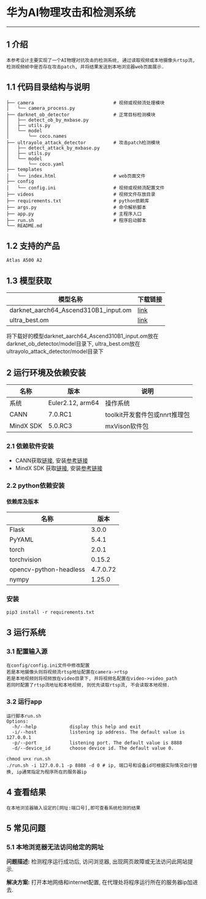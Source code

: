 #  华为AI物理攻击和检测系统

--------------------------

## 1 介绍
    本参考设计主要实现了一个AI物理对抗攻击的检测系统, 通过读取视频或本地摄像头rtsp流, 检测视频帧中是否存在攻击patch, 并将结果发送到本地浏览器web页面展示.

## 1.1 代码目录结构与说明
```
├── camera                             # 视频或视频流处理模块
│   └── camera_process.py              
├── darknet_ob_detector                # 正常目标检测模块
│   ├── detect_ob_by_mxbase.py         
│   ├── utils.py
│   └── model
│       └── coco.names
├── ultrayolo_attack_detector          # 攻击patch检测模块
│   ├── detect_attack_by_mxbase.py     
│   ├── utils.py
│   └── model
│       └── coco.yaml
├── templates
│   └── index.html                     # web页面文件
├── config 
│   └── config.ini                     # 视频或视频流配置文件        	            
├── videos                             # 视频文件存放目录
├── requirements.txt                   # python依赖库
├── args.py                            # 命令解析脚本
├── app.py                             # 主程序入口
├── run.sh                             # 程序启动脚本
└── README.md
```

## 1.2 支持的产品
    Atlas A500 A2

## 1.3 模型获取
| 模型名称       | 下载链接 |
|---------------|------|
| darknet_aarch64_Ascend310B1_input.om | [link](https://mindx.sdk.obs.cn-north-4.myhuaweicloud.com/mindxsdk-referenceapps%20/mxVision/ai_attacking/darknet_aarch64_Ascend310B1_input.om) |
| ultra_best.om | [link](https://mindx.sdk.obs.cn-north-4.myhuaweicloud.com/mindxsdk-referenceapps%20/mxVision/ai_attacking/ultra_best.om) |

将下载好的模型darknet_aarch64_Ascend310B1_input.om放在darknet_ob_detector/model目录下, ultra_best.om放在ultrayolo_attack_detector/model目录下

## 2 运行环境及依赖安装

| 名称      | 版本              | 说明                          |
|-----------|------------------|-------------------------------|
| 系统      | Euler2.12, arm64  | 操作系统                      |
| CANN      | 7.0.RC1           | toolkit开发套件包或nnrt推理包  |
| MindX SDK | 5.0.RC3           | mxVison软件包                 |


### 2.1 依赖软件安装
- CANN获取[链接](https://www.hiascend.com/software/cann), 安装[参考链接](https://www.hiascend.com/document/detail/zh/canncommercial/70RC1/envdeployment/instg/instg_0013.html)
- MindX SDK 获取[链接](https://www.hiascend.com/software/Mindx-sdk), 安装[参考链接](https://www.hiascend.com/document/detail/zh/mind-sdk/50rc3/vision/mxvisionug/mxvisionug_0014.html)

### 2.2 python依赖安装
#### 依赖库及版本
| 名称                   | 版本      |
|------------------------|----------|
| Flask                  | 3.0.0    |
| PyYAML                 | 5.4.1    |
| torch                  | 2.0.1    |
| torchvision            | 0.15.2   |
| opencv-python-headless | 4.7.0.72 |
| nympy                  | 1.25.0   |

### 安装
```shell
pip3 install -r requirements.txt
```

## 3 运行系统

### 3.1 配置输入源
    在config/config.ini文件中修改配置
    若是本地摄像头则将视频流rtsp地址配置在camera->rtsp
    若是本地视频则将视频放在video目录下, 并将视频名配置在video->video_path
    若同时配置了rtsp流地址和本地视频, 则优先读取rtsp流, 不会读取本地视频.

### 3.2 运行app
    运行脚本run.sh
    Options:
      -h/--help            display this help and exit
      -i/--host            listening ip address. The default value is 127.0.0.1
      -p/--port            listening port. The default value is 8888
      -d/--device_id       choose device id. The default value 0.
```shell
chmod u+x run.sh
./run.sh -i 127.0.0.1 -p 8888 -d 0 # ip, 端口号和设备id可根据实际情况自行替换, ip通常指定为程序所在的服务器ip
```

## 4 查看结果
    在本地浏览器输入设定的[网址:端口号],即可查看系统检测的结果

## 5 常见问题

### 5.1 本地浏览器无法访问给定的网址
**问题描述:**
检测程序运行成功后, 访问浏览器, 出现网页故障或无法访问此网站提示.

**解决方案:**
打开本地网络和internet配置, 在代理处将程序运行所在的服务器ip加进去.